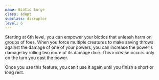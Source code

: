 ```yaml
---
name: Biotic Surge
class: adept
subclass: disruptor
level: 6
---
```

Starting at 6th level, you can empower your biotics that unleash harm on groups of foes. When you force multiple
creatures to make saving throws against the damage of one of your powers, you can increase the power's damage by rolling
two more of its damage dice. This increase occurs only on the turn you cast the power.

Once you use this feature, you can't use it again until you finish a short or long rest.
